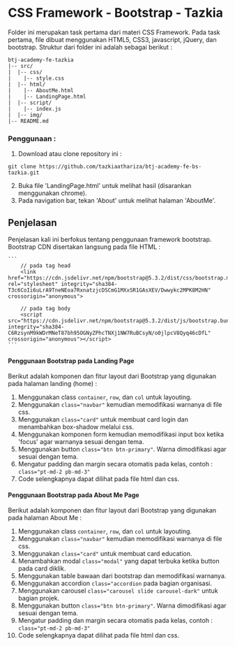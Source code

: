 # CSS Framework - Bootstrap - Tazkia

Folder ini merupakan task pertama dari materi CSS Framework. Pada task pertama, file dibuat menggunakan HTML5, CSS3, javascript, jQuery, dan bootstrap. Struktur dari folder ini adalah sebagai berikut :

```
btj-academy-fe-tazkia
|-- src/
|  |-- css/
|    |-- style.css
|  |-- html/
|    |-- AboutMe.html
|    |-- LandingPage.html
|  |-- script/
|    |-- index.js
|  |-- img/
|-- README.md
```

### Penggunaan :
1. Download atau clone repository ini :
```
git clone https://github.com/tazkiaathariza/btj-academy-fe-bs-tazkia.git
```
2. Buka file 'LandingPage.html' untuk melihat hasil (disarankan menggunakan chrome).
3. Pada navigation bar, tekan 'About' untuk melihat halaman 'AboutMe'.

## Penjelasan

Penjelasan kali ini berfokus tentang penggunaan framework bootstrap. Bootstrap CDN disertakan langsung pada file HTML :

    ```
        // pada tag head
        <link href="https://cdn.jsdelivr.net/npm/bootstrap@5.3.2/dist/css/bootstrap.min.css" rel="stylesheet" integrity="sha384-T3c6CoIi6uLrA9TneNEoa7RxnatzjcDSCmG1MXxSR1GAsXEV/Dwwykc2MPK8M2HN" crossorigin="anonymous">

        // pada tag body
        <script src="https://cdn.jsdelivr.net/npm/bootstrap@5.3.2/dist/js/bootstrap.bundle.min.js" integrity="sha384-C6RzsynM9kWDrMNeT87bh95OGNyZPhcTNXj1NW7RuBCsyN/o0jlpcV8Qyq46cDfL" crossorigin="anonymous"></script>
    ```

#### Penggunaan Bootstrap pada Landing Page

Berikut adalah komponen dan fitur layout dari Bootstrap yang digunakan pada halaman landing (home) :

1. Menggunakan class `container`, `row`, dan `col` untuk layouting.
2. Menggunakan `class="navbar"` kemudian memodifikasi warnanya di file css.
3. Menggunakan `class="card"` untuk membuat card login dan menambahkan box-shadow melalui css.
4. Menggunakan komponen form kemudian memodifikasi input box ketika 'focus' agar warnanya sesuai dengan tema.
5. Menggunakan button `class="btn btn-primary"`. Warna dimodifikasi agar sesuai dengan tema.
6. Mengatur padding dan margin secara otomatis pada kelas, contoh : `class="pt-md-2 pb-md-3"`
7. Code selengkapnya dapat dilihat pada file html dan css.

#### Penggunaan Bootstrap pada About Me Page

Berikut adalah komponen dan fitur layout dari Bootstrap yang digunakan pada halaman About Me :

1. Menggunakan class `container`, `row`, dan `col` untuk layouting.
2. Menggunakan `class="navbar"` kemudian memodifikasi warnanya di file css.
3. Menggunakan `class="card"` untuk membuat card education.
4. Menambahkan modal `class="modal"` yang dapat terbuka ketika button pada card diklik.
4. Menggunakan table bawaan dari bootstrap dan memodifikasi warnanya.
5. Menggunakan accordion `class="accordion` pada bagian organisasi.
6. Menggunakan carousel `class="carousel slide carousel-dark"` untuk bagian projek.
5. Menggunakan button `class="btn btn-primary"`. Warna dimodifikasi agar sesuai dengan tema.
6. Mengatur padding dan margin secara otomatis pada kelas, contoh : `class="pt-md-2 pb-md-3"`
7. Code selengkapnya dapat dilihat pada file html dan css.
